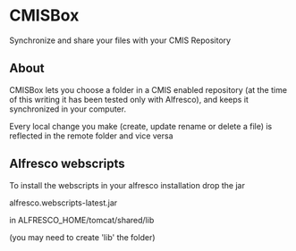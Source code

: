 CMISBox
=======
Synchronize and share your files with your CMIS Repository


About
-----
CMISBox lets you choose a folder in a CMIS enabled repository (at the time of this writing
it has been tested only with Alfresco), and keeps it synchronized in your computer.

Every local change you make (create, update rename or delete a file) is reflected in the
remote folder and vice versa


Alfresco webscripts
-------------------
To install the webscripts in your alfresco installation drop the jar

  alfresco.webscripts-latest.jar
  
in ALFRESCO_HOME/tomcat/shared/lib

(you may need to create 'lib' the folder)